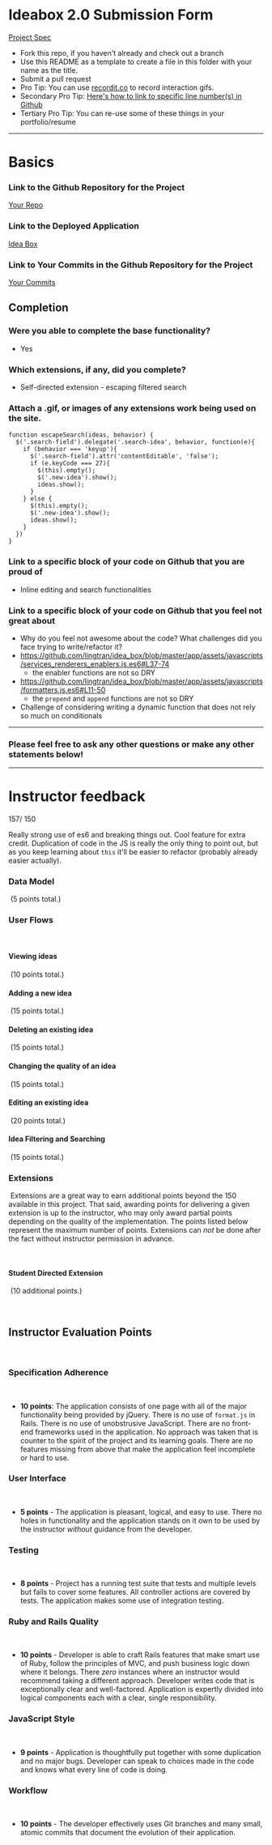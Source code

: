 # Ideabox 2.0 Submission Form
[Project Spec](https://github.com/turingschool/curriculum/blob/master/source/projects/revenge_of_idea_box.markdown)

* Fork this repo, if you haven't already and check out a branch
* Use this README as a template to create a file in this folder with your name as the title.
* Submit a pull request
* Pro Tip: You can use [recordit.co](http://recordit.co/) to record interaction gifs.
* Secondary Pro Tip: [Here's how to link to specific line number(s) in Github](http://stackoverflow.com/questions/23821235/how-to-link-to-specific-line-number-on-github)
* Tertiary Pro Tip: You can re-use some of these things in your portfolio/resume

------

# Basics

### Link to the Github Repository for the Project
[Your Repo](https://github.com/lingtran/idea_box)

### Link to the Deployed Application
[Idea Box](http://my-ideabox.herokuapp.com/)

### Link to Your Commits in the Github Repository for the Project
[Your Commits](https://github.com/lingtran/idea_box/commits/master)


## Completion

### Were you able to complete the base functionality?
* Yes

### Which extensions, if any, did you complete?
* Self-directed extension - escaping filtered search

### Attach a .gif, or images of any extensions work being used on the site.

```
function escapeSearch(ideas, behavior) {
  $('.search-field').delegate('.search-idea', behavior, function(e){
    if (behavior === 'keyup'){
      $('.search-field').attr('contentEditable', 'false');
      if (e.keyCode === 27){
        $(this).empty();
        $('.new-idea').show();
        ideas.show();
      }
    } else {
      $(this).empty();
      $('.new-idea').show();
      ideas.show();
    }
  })
}
```

### Link to a specific block of your code on Github that you are proud of
* Inline editing and search functionalities

### Link to a specific block of your code on Github that you feel not great about
* Why do you feel not awesome about the code? What challenges did you face trying to write/refactor it?
* https://github.com/lingtran/idea_box/blob/master/app/assets/javascripts/services_renderers_enablers.js.es6#L37-74
  - the enabler functions are not so DRY
* https://github.com/lingtran/idea_box/blob/master/app/assets/javascripts/formatters.js.es6#L11-50
  - the ```prepend``` and ```append``` functions are not so DRY
* Challenge of considering writing a dynamic function that does not rely so much on conditionals

-----

### Please feel free to ask any other questions or make any other statements below!

-----

# Instructor feedback

157/ 150

Really strong use of es6 and breaking things out. Cool feature for extra credit. Duplication of code in the JS is really the only thing to point out, but as you keep learning about `this` it'll be easier to refactor (probably already easier actually).

### Data Model
​
(5 points total.)
​
### User Flows
​
#### Viewing ideas
​
(10 points total.)
​
#### Adding a new idea
​
(15 points total.)
​
#### Deleting an existing idea
​
(15 points total.)
​
#### Changing the quality of an idea
​
(15 points total.)
​
#### Editing an existing idea
​
(20 points total.)
​
#### Idea Filtering and Searching
​
(15 points total.)
​
### Extensions
​
Extensions are a great way to earn additional points beyond the 150 available in this project. That said, awarding points for delivering a given extension is up to the instructor, who may only award partial points depending on the quality of the implementation. The points listed below represent the maximum number of points. Extensions can _not_ be done after the fact without instructor permission in advance.

​
#### Student Directed Extension
​
(10 additional points.)

​
## Instructor Evaluation Points
​
### Specification Adherence
​
* **10 points**: The application consists of one page with all of the major functionality being provided by jQuery. There is no use of `format.js` in Rails. There is no use of unobstrusive JavaScript. There are no front-end frameworks used in the application. No approach was taken that is counter to the spirit of the project and its learning goals. There are no features missing from above that make the application feel incomplete or hard to use.
​
### User Interface
​
* **5 points** - The application is pleasant, logical, and easy to use. There no holes in functionality and the application stands on it own to be used by the instructor _without_ guidance from the developer.

### Testing
​
* **8 points** - Project has a running test suite that tests and multiple levels but fails to cover some features. All controller actions are covered by tests. The application makes some use of integration testing.
​
### Ruby and Rails Quality
​
* **10 points** - Developer is able to craft Rails features that make smart use of Ruby, follow the principles of MVC, and push business logic down where it belongs. There _zero_ instances where an instructor would recommend taking a different approach. Developer writes code that is exceptionally clear and well-factored. Application is expertly divided into logical components each with a clear, single responsibility.

### JavaScript Style
​
* **9 points** - Application is thoughtfully put together with some duplication and no major bugs. Developer can speak to choices made in the code and knows what every line of code is doing.
​
### Workflow
​
* **10 points** - The developer effectively uses Git branches and many small, atomic commits that document the evolution of their application.
